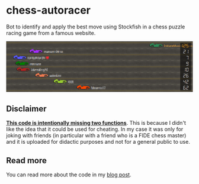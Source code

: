 ﻿# chess-autoracer
Bot to identify and apply the best move using Stockfish in a chess puzzle racing game from a famous website. 

![Score](score.png)

## Disclaimer
**<u>This code is intentionally missing two functions</u>**. This is because I didn't like the idea that it could be used for cheating. In my case it was only for joking with friends (in particular with a friend who is a FIDE chess master) and it is uploaded for didactic purposes and not for a general public to use.

## Read more
You can read more about the code in my [blog post](https://bermu.dev/posts/creating-a-chess-bot-to-beat-my-fide-master-friend/).
